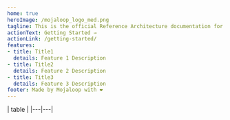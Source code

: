 ```yaml
---
home: true
heroImage: /mojaloop_logo_med.png
tagline: This is the official Reference Architecture documentation for the Mojaloop project.
actionText: Getting Started →
actionLink: /getting-started/
features:
- title: Title1
  details: Feature 1 Description
- title: Title2
  details: Feature 2 Description
- title: Title3
  details: Feature 3 Description
footer: Made by Mojaloop with ❤️
---
```


| table |
|---|---|
